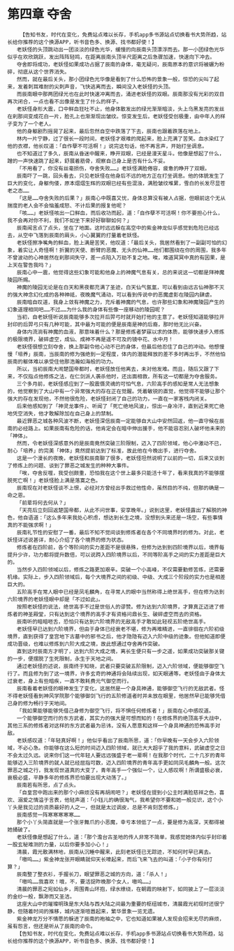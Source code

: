 # 第四章 夺舍
        【告知书友，时代在变化，免费站点难以长存，手机app多书源站点切换看书大势所趋，站长给你推荐的这个换源APP，听书音色多、换源、找书都好使！】
       老妖怪的头顶跳动出一团淡淡的绿色光华，缓慢的向辰南头顶漂浮而去。那一小团绿色光华似乎在欢欣跳跃，发出阵阵轻鸣，在距离辰南头顶半尺距离之后急骤加速，快速向下冲去。
       夺舍即将成功，老妖怪如果成功占据了辰南的身体，毫无疑问，辰南原本的意识将被碾为粉碎，彻底从这个世界消失。
       然而，就在最后关头，那小团绿色光华像是看到了什么恐怖的景象一般，惊恐的尖叫了起来，发着刺耳难耐的尖刺声音，飞快逃离而去，瞬间没入老妖怪的头顶。
       而辰南眼中那两团绿光也在此时快速冲离而去，涌进老妖怪的双眼。辰南那没有光彩的双目再次闭合，一点也看不出像是发生了什么的样子。
       老妖怪身形大震，口中鲜血狂吐不止，他身体散发出的绿光渐渐暗淡，头上乌黑发亮的发丝在刹那间变成花白一片，脸孔上也渐渐现出皱纹。惊变发生后，老妖怪受创极重，由中年人的样子变为了一个老人。
       他的身躯剧烈摇晃了起来，最后忽然自空中跌落了下去，辰南也跟着跌落在地上。
       林内一片宁静，过了很长一段时间，老妖怪才艰难的爬起来，脸上充满了苦笑。血水染红了他的衣襟，他长叹道：「自作孽不可活啊！」说完这句话，他不再言声，开始打坐调息。
       也不知道过了多久，辰南从昏迷中醒来，睁开双眼，已经是漫天星斗。他像是想起了什么，蹭的一声快速跳了起来，舒展着筋骨，观察自己身上是否有什么不妥。
       「不用看了，你没有丝毫损伤，夺舍失败……」老妖怪满脸倦容，疲惫的睁开了双眼。
       辰南吓了一跳，回头看去，只见老妖怪在他身后不远的地方正在打坐调息。他的体貌发生了巨大的变化，身躯佝偻，原本熠熠生辉的双眼已经有些混浊，满脸皱纹堆累，雪白的长发尽显苍老之态……
       「这是……夺舍失败的后果？」辰南心中既喜又忧，身体总算没有被人占据，但眼前这个无从揣度的老人会不会恼羞成怒、不计后果的报复他呢？
       「咳……」老妖怪咳出一口鲜血，而后收功而起，道：「自作孽不可活啊！你不要担心什么，我不会再对你不利，我们不如坐下来好好聊聊如何？」
       辰南闻言点了点头，坐在了地面。这时远远躲在高空中的紫金神龙似乎感觉到危险已经远去，从空中飞落到辰南的肩头，小心翼翼的打量着老妖怪。
       老妖怪擦净嘴角的鲜血，脸上满是苦笑，他叹道：「最后关头，我居然看到了一副副可怕的幻象，着实让人奇怪啊！折翼的天使、断臂的恶魔、无头的仙神……他们都围绕在你的周围，我多年不曾波动的心神居然在刹那间失守，差一点陷入万劫不复之地。唉，难道冥冥中真的有因果，是上天在警告我吗？」
       辰南心中一震，他觉得这些幻象可能和他身上的神魔气息有关，总的来说这一切都是拜神魔陵园所赐。
       神魔的陵园无论是在白天和黑夜都充满了圣迹，白天仙气氤氲，可以看到由远古仙神那不灭的强大神念幻化成的各种神祗，夜晚魔气涌动，可以看到传说中的恶魔虚影在陵园内肆虐。
       辰南暗自叹道，我身上敛有神魔之力，充斥着神魔的气息，也许那些幻象和神魔陵园产生的幻象道理相同吧……不过……为什么我的身体有些像一座移动的陵园呢？
       当初，自老妖怪听说辰南能够多次拉开后羿弓时就开始打他的主意了。老妖怪知道能够拉开封印的后羿弓只有几种可能，其中最为可能的便是辰南是神的后裔，那时他无比兴奋。
       身体内流淌有神魔的血液，那意味着什么？那是修炼者梦寐以求的体质，能够快速步入修炼的极限境界，破碎虚空，成仙、成神不再是遥不可及的镜中花、水中月！
       老妖怪很想立刻夺舍，换上那副令他心动不已的身体，但最后他忍住了自己的冲动。他想慢慢「培养」辰南，当辰南的修为强绝到一定程度，体内的潜能释放的差不多时再出手，不然他怕辰南的躯体难以承受住他那浩瀚如海般的功力。
       所以，当初辰南大闹楚国帝都时，老妖怪放任他离去，未对他发难。而且，随后又跟了下来，不仅指点他修炼之法，在仁剑派人袭杀他时，还出面相救，所有这一切都是为夺舍服务。
       三个多月前，老妖怪感应到了一股震慑灵魂的可怕气息，六阶高手的感知是常人无法想象的，他觉察到了大山中有一个异常强大的存在正在觉醒。凭着敏锐的直觉，他觉得不能够让那个强大的存在发现他，不然他很危险，老妖怪封闭了自己的功力，一直在一家客栈内闭关。
       后来他感知到了「神灵龙事件」、听闻了「死亡绝地风波」，惊出一身冷汗，直到近来死亡绝地凭空消失，他才敢解除加在自己身上的禁制。
       最近罪恶之城各种风波不断，老妖怪深信辰南一定能够自大山中安然回返，他一直守候在辰南的必经路上。如果辰南有危险的话，他肯定会在暗中伸出援手，他不能容忍别人破坏他未来的「神体」。
       然而，令老妖怪深感意外的是辰南竟然突破三阶限制，迈入了四阶领域，他心中激动不已，耐心「培养」的完美「神体」竟然提前达到了标准，故此他在今晚出手，进行夺舍。
       这是一个漫长的夜晚，老妖怪和辰南聊了很多，老妖怪坦然说明了以前的一切，后来又谈到了修炼上的问题、谈到了罪恶之城发生的种种大事件。
       「唉，夺舍反噬，我受创颇重，恐怕我在这个世上最多只能活十年了，看来我真的不能够摆脱死亡啊！」老妖怪脸上满是落寞之色。
       辰南现在对老妖怪谈不上恨，必经对方曾经出手救过他性命，虽然目的不纯，但那的确是一命之恩。
       「前辈将何去何从？」
       「天亮后立刻回返楚国帝都，从此不问世事，安享晚年。」说到这里，老妖怪露出了解脱的神色，他自语道：「这么多年来我处心积虑，想达到长生之境，没想到头来还是一场空，有些事情真的不能强求啊！」
       辰南礼节性的安慰了一番，最后不知不觉间谈到修炼者在各个不同境界时的修为。对此，老妖怪详述说甚详，耐心介绍了各个境界的修为状态。
       修炼者在四阶前，各个等阶间的实力差距不是很悬殊，但修为达到到四阶境界以后，境界每提升少许，功力都将提升数倍，可以说跨入四阶境界以后，不同等阶高手之间的实力差距是巨大的。
       当然步入四阶领域以后，修炼之路更加艰辛。突破一个小高峰，不仅需要勤修苦练，还需要机缘。实际上，步入四阶领域后，每个大境界之间的初级、中级、大成三个阶段的实力也是相差巨大的。
       五阶高手在常人眼中已经是凤毛麟角，在寻常人的眼中当然称得上绝世高手，但在修为达到六阶境界的老妖怪眼中却是「不过如此」。
       按照老妖怪的说法，绝世高手不过是世俗人的谬赞。修为达到六阶境界，才算真正迈进了修炼者的神圣殿堂，只有达到这个境界的高手才有资格问鼎长生、破碎虚空而去的资格。
       辰南听的暗暗咂舌，恐怕只有达到六阶境界的无敌高手才敢如此轻视五阶绝世高手。
       老妖怪早已达到六阶境界，但由于身体已经衰老不堪，修为再难精进，一直徘徊在六阶初级境界，直到获得了皇宫地下古墓中的邪书之后，他才隐隐有迈入六阶中级的迹象。但他知道即便成功晋级，也难以修炼到六阶大成之境，故此想通过夺舍再作突破。
       直到这时辰南方才明了，达到六阶大成之境，离长生便只有一步之遥，如果成功突破那关键的一步，便摆脱了生死限制，永生于天地之间。
       通过老妖怪的述说，辰南终于知晓，武者只要突破五阶限制，迈入六阶领域，便能够御空飞行了。而且修为到了这一境界，许多玄奇的神通将会陆续出现，如天眼通等。老妖怪由于身体太过衰老，身上有些暗疾，一直不敢耗费元气御空而行。
       辰南看着老妖怪的眼神发生了变化，这居然是一个身具神通，能够御空飞行的无敌武者。怪不得老妖怪看到神风学院那个能够御剑飞行的五阶修道者时并未放在眼里，他居然早已能够凭借己身的修为畅行于天地间。
       「我如果能够能够凭借己身修为御空飞行，将不惧任何修炼者！」辰南在心中感叹道。
       一个能够御空而行的东方武者，其实力的强大是可想而知的！在修炼界的绝顶高手大战中，其他三系的修炼者对这样的东方武者最为忌讳，没有人愿意和这样一个身具神通的恐怖高手对敌。
       老妖感叹道：「年轻真好啊！」他似乎看出了辰南所思，道：「你早晚有一天会步入六阶领域，不必心急。你能够在这么短的时间迈入四阶领域，就已大大超乎了我的意料，武破虚空之日不会太过久远。说来你们这一代年轻人要远远强盛于老一辈啊！在我那个时代，二十几岁的青年能够迈入三阶境界的就人就已经屈指可数，迈入四阶境界的青年高手更如同凤毛麟角一般。这次罪恶之城之行，我发现世道真的大变了，青年高手一个强似一个，让人感叹啊！所谓盛极必衰，衰极必盛，平静多年的修炼界恐怕要出现大动荡了。」
       辰南若有所思，点了点头。
       「自皇宫中跑出来的那个小麻烦没有再胡闹吧？」老妖怪在提到小公主时满脸慈祥之色，喜欢、溺爱之情溢于言表，他轻声道：「小钰儿的确很淘气，我希望你不要和她一般见识，这个小丫头是我见过的资质最好的人之一，但就是太过调皮，总是不肯刻苦修炼。」
       辰南感觉一阵寒寒寒寒寒……
       那个小丫头简直就是一个张牙舞爪的小恶魔，幸亏本领低了一点，要是修为高深，天都得被她捅破了。
       老妖怪像是想起了什么，道：「那个澹台古圣地的传人非常不简单，我感觉她体内似乎封印着一股玄秘难测的力量，以后你要多加小心！」
       清晨，霞光散满林地，辰南从沉睡中醒来，此刻老妖怪已无踪迹，不知何时早已离去。
       「嗷呜……」紫金神龙张开眼睛就仰天长嚎起来，而后飞来飞去的叫道：「小子你有何打算？」
       辰南整了整衣衫，手握长刀，眼望罪恶之城的方向，道：「杀人！」
       「嗷呜……我喜欢！哦，不，要活捉昨晚那个女人，嗷呜……」
       清晨的罪恶之宛如仙乡，周围青山环抱，绿水缭绕，在朝霞的映射下，如同披上了一层淡淡的金纱一般，飘渺而又圣洁。
       这座大山中的璀璨明珠是东大陆与西大陆之间最为重要的枢纽城市，清晨霞光初现时还很宁静，但随着时间的推移，城内逐渐喧嚣起来，繁华景象一览无遗。
       紫金神龙万分不情愿的躲进了辰南的袍袖之中，它也知道如果被人发现会招来无尽的麻烦，虽有怨言，但还是听从了辰南的命令。
       【告知书友，时代在变化，免费站点难以长存，手机app多书源站点切换看书大势所趋，站长给你推荐的这个换源APP，听书音色多、换源、找书都好使！】